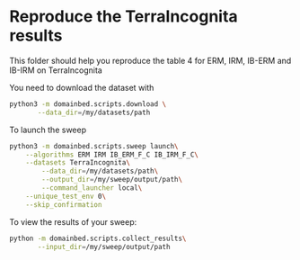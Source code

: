 # Reproduce the TerraIncognita results 

This folder should help you reproduce the table 4 for ERM, IRM, IB-ERM and IB-IRM on TerraIncognita

You need to download the dataset with
```sh
python3 -m domainbed.scripts.download \
       --data_dir=/my/datasets/path
```

To launch the sweep
```sh
python3 -m domainbed.scripts.sweep launch\
	--algorithms ERM IRM IB_ERM_F_C IB_IRM_F_C\
	--datasets TerraIncognita\
       	--data_dir=/my/datasets/path\
       	--output_dir=/my/sweep/output/path\
       	--command_launcher local\
	--unique_test_env 0\
	--skip_confirmation
```

To view the results of your sweep:

````sh
python -m domainbed.scripts.collect_results\
       --input_dir=/my/sweep/output/path
````

